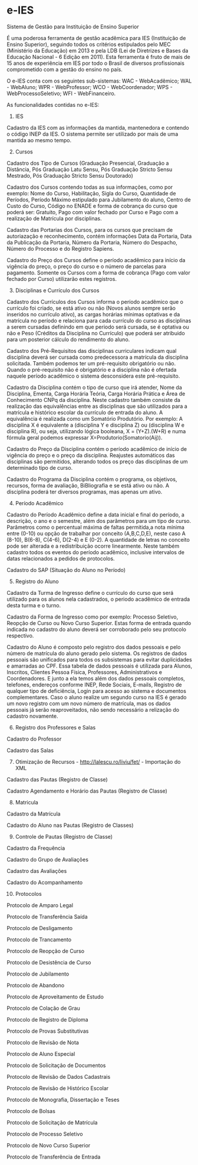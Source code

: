 e-IES
=====

Sistema de Gestão para Instituição de Ensino Superior

É uma poderosa ferramenta de gestão acadêmica para IES (Instituição de Ensino Superior), seguindo todos os critérios estipulados pelo MEC (Ministério da Educação) em 2013 e pela LDB (Lei de Diretrizes e Bases da Educação Nacional - 6 Edição em 2011). Esta ferramenta é fruto de mais de 15 anos de experiência em IES por todo o Brasil de diversos profissionais comprometido com a gestão do ensino no país.

O e-IES conta com os seguintes sub-sistemas: WAC - WebAcadêmico; WAL - WebAluno; WPR - WebProfessor; WCO - WebCoordenador; WPS - WebProcessoSeletivo; WFI - WebFinanceiro.

As funcionalidades contidas no e-IES:

1) IES

Cadastro da IES com as informações da mantida, mantenedora e contendo o código INEP da IES. O sistema permite ser utilizado por mais de uma mantida ao mesmo tempo.

2) Cursos

Cadastro dos Tipo de Cursos (Graduação Presencial, Graduação a Distância, Pós Graduação Latu Sensu, Pós Graduação Stricto Sensu Mestrado, Pós Graduação Stricto Sensu Doutorado)

Cadastro dos Cursos contendo todas as sua informações, como por exemplo: Nome do Curso, Habilitação, Sigla do Curso, Quantidade de Períodos, Período Máximo estipulado para Jubilamento do aluno, Centro de Custo do Curso, Código no ENADE e 
forma de cobrança do curso que poderá ser: Gratuito, Pago com valor fechado por Curso e Pago com a realização de Matrícula por disciplinas.

Cadastro das Portarias dos Cursos, para os cursos que precisam de autoriazação e reconhecimento, contém informações Data da Portaria, Data da Publicação da Portaria, Número da Portaria, Número do Despacho, Número do Processo e do Registro Sapiens. 

Cadastro do Preço dos Cursos define o período acadêmico para início da vigência do preço, o preço do curso e o número de parcelas para pagamento. Somente os Cursos com a forma de cobrança (Pago com valor fechado por Curso) utilizarão estes registros.

3) Disciplinas e Currículo dos Cursos

Cadastro dos Currículos dos Cursos informa o período acadêmico que o currículo foi criado, se está ativo ou não (Novos alunos sempre serão inseridos no currículo ativo), as cargas horárias mínimas optativas e da matrícula no período e relaciona para cada currículo do curso as disciplinas a serem cursadas definindo em que periodo será cursada, se é optativa ou não e Peso (Créditos da Disciplina no Currículo) que poderá ser atribuido para um posterior cálculo do rendimento do aluno.

Cadastro dos Pré-Requisitos das disciplinas curriculares indicam qual disciplina deverá ser cursada como predecessora a matrícula da disciplina solicitada. Também podemos ter um pré-requisito obrigatório ou não. Quando o pré-requisito não é obrigatório e a disciplina não é ofertada naquele período acadêmico o sistema desconsidera este pré-requisito.

Cadastro da Disciplina contém o tipo de curso que irá atender, Nome da Disciplina, Ementa, Carga Horária Teória, Carga Horária Prática e Área de Conhecimento CNPq da disciplina. Neste cadastro também consiste da realização das equivalências entre as disciplinas que são utilizados para a matrícula e histórico escolar da currículo de entrada do aluno. A equivalência é realizada como um Somatório Produtório. Por exemplo: A disciplina X é equivalente a (disciplina Y e disciplina Z) ou (disciplina W e disciplina R), ou seja, utilizando lógica booleana, X = (Y+Z).(W+R) e numa fórmula geral podemos expressar X=Produtorio(Somatorio(Aij)).

Cadastro do Preço da Disciplina contém o período acadêmico de início de vigência do preço e o preço da disciplina. Reajustes automáticos das disciplinas são permitidos, alterando todos os preço das disciplinas de um determinado tipo de curso.

Cadastro do Programa da Disciplina contém o programa, os objetivos, recursos, forma de avaliação, BiBliografia e se está ativo ou não. A disciplina poderá ter diversos programas, mas apenas um ativo.

4) Período Acadêmico

Cadastro do Período Acadêmico define a data inicial e final do período, a descrição, o ano e o semestre, além dos parâmetros para um tipo de curso. Parâmetros como o percentual máxima de faltas permitida,a nota mínima entre (0-10) ou opção de trabalhar por conceito (A,B,C,D,E), neste caso A (8-10), B(6-8), C(4-6), D(2-4) e E (0-2). A quantidade de letras no conceito pode ser alterada e a redistribuição ocorre linearmente. Neste também cadastro todos os eventos do período acadêmico, inclusive intervalos de datas relacionados a pedidos de protocolos.

Cadastro do SAP (Situação do Aluno no Período)

5) Registro do Aluno

Cadastro da Turma de Ingresso define o currículo do curso que será utilizado para os alunos nela cadastrados, o periodo acadêmico de entrada desta turma e o turno.

Cadastro da Forma de Ingresso como por exemplo: Processo Seletivo, Reopção de Curso ou Novo Curso Superior. Estas forma de entrada quando indicada no cadastro do aluno deverá ser corroborado pelo seu protocolo respectivo.

Cadastro do Aluno é composto pelo registro dos dados pessoais e pelo número de matrícula do aluno gerado pelo sistema. Os registros de dados pessoais são unificados para todos os subsistemas para evitar duplicidades e amarradas ao CPF. Essa tabela de dados pessoais é utilizada para Alunos, Inscritos, Clientes Pessoa Física, Professores, Administrativos e Coordenadores. E junto a ela temos além dos dados pessoais completos, telefones, endereços conforme INEP, Rede Sociais, E-mails, Registro de qualquer tipo de deficiência, Login para acesso ao sistema e documentos complementares. Caso o aluno realize um segundo curso na IES é gerado um novo registro com um novo número de matrícula, mas os dados pessoais já serão reaproveitados, não sendo necessário a relização do cadastro novamente.


6) Registro dos Professores e Salas

Cadastro do Professor

Cadastro das Salas


7) Otimização de Recursos - http://lalescu.ro/liviu/fet/ - Importação do XML

Cadastro das Pautas (Registro de Classe)

Cadastro Agendamento e Horário das Pautas (Registro de Classe)

8) Matricula

Cadastro da Matrícula

Cadastro do Aluno nas Pautas (Registro de Classes)

9) Controle de Pautas (Registro de Classe)

Cadastro da Frequência

Cadastro do Grupo de Avaliações

Cadastro das Avaliações

Cadastro do Acompanhamento

10) Protocolos

Protocolo de Amparo Legal

Protocolo de Transferência Saída

Protocolo de Desligamento

Protocolo de Trancamento

Protocolo de Reopção de Curso

Protocolo de Desistência de Curso

Protocolo de Jubilamento

Protocolo de Abandono

Protocolo de Aproveitamento de Estudo

Protocolo de Colação de Grau

Protocolo de Registro de Diploma

Protocolo de Provas Substitutivas

Protocolo de Revisão de Nota

Protocolo de Aluno Especial

Protocolo de Solicitação de Documentos

Protocolo de Revisão de Dados Cadastrais

Protocolo de Revisão de Histórico Escolar

Protocolo de Monografia, Dissertação e Teses

Protocolo de Bolsas

Protocolo de Solicitação de Matrícula

Protocolo de Processo Seletivo

Protocolo de Novo Curso Superior

Protocolo de Transferência de Entrada



















